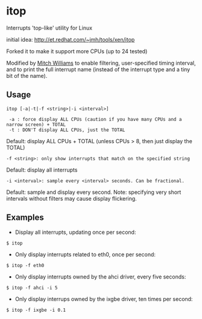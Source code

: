 itop
====

Interrupts 'top-like' utility for Linux

initial idea: http://et.redhat.com/~jmh/tools/xen/itop

Forked it to make it support more CPUs (up to 24 tested)

Modified by [Mitch Williams](mailto:mitch.a.williams@intel.com) to enable filtering,
user-specified timing interval, and to print the full interrupt name (instead
of the interrupt type and a tiny bit of the name).

Usage
-----

```
itop [-a|-t|-f <string>|-i <interval>]

 -a : force display ALL CPUs (caution if you have many CPUs and a narrow screen) + TOTAL
 -t : DON'T display ALL CPUs, just the TOTAL
```

Default: display ALL CPUs + TOTAL (unless CPUs > 8, then just display the TOTAL)

```
-f <string>: only show interrupts that match on the specified string
```

Default: display all interrupts

```
-i <interval>: sample every <interval> seconds. Can be fractional.
```

Default: sample and display every second.
Note: specifying very short intervals without filters may cause display flickering.

Examples
--------

* Display all interrupts, updating once per second:
```
$ itop
```
* Only display interrupts related to eth0, once per second:
```
$ itop -f eth0
```
* Only display interrupts owned by the ahci driver, every five seconds:
```
$ itop -f ahci -i 5
```
* Only display interrups owned by the ixgbe driver, ten times per second:
```
$ itop -f ixgbe -i 0.1
```
